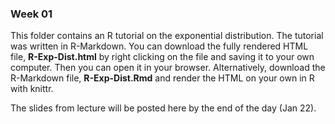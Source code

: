 ### Week 01 

This folder contains an R tutorial on the exponential distribution. The tutorial was written in R-Markdown. You can download the fully rendered HTML file, **R-Exp-Dist.html** by right clicking on the file and saving it to your own computer. Then you can open it in your browser. Alternatively, download the R-Markdown file, **R-Exp-Dist.Rmd** and render the HTML on your own in R with knittr. 

The slides from lecture will be posted here by the end of the day (Jan 22).
